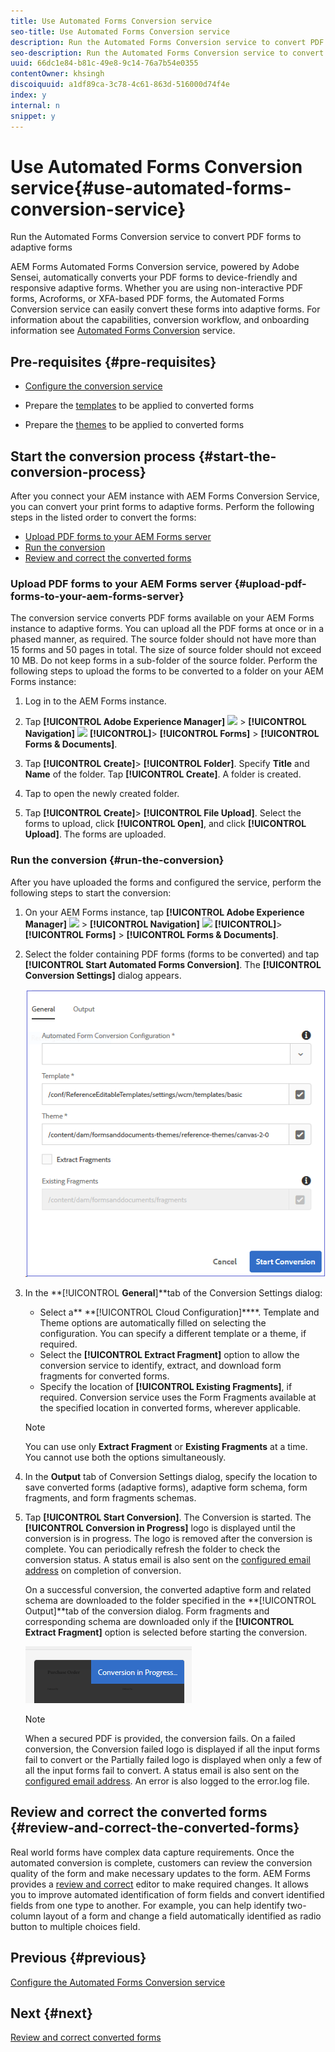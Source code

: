 ```yaml
---
title: Use Automated Forms Conversion service
seo-title: Use Automated Forms Conversion service
description: Run the Automated Forms Conversion service to convert PDF forms to adaptive forms
seo-description: Run the Automated Forms Conversion service to convert PDF forms to adaptive forms
uuid: 66dc1e84-b81c-49e8-9c14-76a7b54e0355
contentOwner: khsingh
discoiquuid: a1df89ca-3c78-4c61-863d-516000d74f4e
index: y
internal: n
snippet: y
---
```


# Use Automated Forms Conversion service{#use-automated-forms-conversion-service}

Run the Automated Forms Conversion service to convert PDF forms to adaptive forms

AEM Forms Automated Forms Conversion service, powered by Adobe Sensei, automatically converts your PDF forms to device-friendly and responsive adaptive forms. Whether you are using non-interactive PDF forms, Acroforms, or XFA-based PDF forms, the Automated Forms Conversion service can easily convert these forms into adaptive forms. For information about the capabilities, conversion workflow, and onboarding information see [Automated Forms Conversion](../../../forms/using/wip/introduction-to-automated-form-conversion-service.md) service.

## Pre-requisites {#pre-requisites}

* [Configure the conversion service](../../../forms/using/wip/configure-the-automated-forms-conversion-service.md)  

* Prepare the [templates](../../../forms/using/template-editor.md) to be applied to converted forms
* Prepare the [themes](../../../forms/using/themes.md) to be applied to converted forms

## Start the conversion process {#start-the-conversion-process}

After you connect your AEM instance with AEM Forms Conversion Service, you can convert your print forms to adaptive forms. Perform the following steps in the listed order to convert the forms:

* [Upload PDF forms to your AEM Forms server](../../../forms/using/wip/convert-existing-forms-to-adaptive-forms.md#main-pars-header-1222828150)
* [Run the conversion](../../../forms/using/wip/convert-existing-forms-to-adaptive-forms.md#main-pars-header-1734028641)
* [Review and correct the converted forms](/content#main-pars_header_1485925451)

### Upload PDF forms to your AEM Forms server {#upload-pdf-forms-to-your-aem-forms-server}

The conversion service converts PDF forms available on your AEM Forms instance to adaptive forms. You can upload all the PDF forms at once or in a phased manner, as required. The source folder should not have more than 15 forms and 50 pages in total. The size of source folder should not exceed 10 MB. Do not keep forms in a sub-folder of the source folder. Perform the following steps to upload the forms to be converted to a folder on your AEM Forms instance:

1. Log in to the AEM Forms instance.   

1. Tap **[!UICONTROL Adobe Experience Manager]** ![](assets/AdobeExperienceManager.png) > **[!UICONTROL Navigation]** ![](assets/Compass.png) **[!UICONTROL]**> **[!UICONTROL Forms]** > **[!UICONTROL Forms & Documents]**.
1. Tap **[!UICONTROL Create]**> **[!UICONTROL Folder]**. Specify **Title** and **Name** of the folder. Tap **[!UICONTROL Create]**. A folder is created.
1. Tap to open the newly created folder.
1. Tap **[!UICONTROL Create]**> **[!UICONTROL File Upload]**. Select the forms to upload, click **[!UICONTROL Open]**, and click **[!UICONTROL Upload]**. The forms are uploaded.

### Run the conversion {#run-the-conversion}

After you have uploaded the forms and configured the service, perform the following steps to start the conversion:

1. On your AEM Forms instance, tap **[!UICONTROL Adobe Experience Manager]** ![](assets/AdobeExperienceManager.png) > **[!UICONTROL Navigation]** ![](assets/Compass.png) **[!UICONTROL]**> **[!UICONTROL Forms]** > **[!UICONTROL Forms & Documents]**.
1. Select the folder containing PDF forms (forms to be converted) and tap **[!UICONTROL  **Start Automated Forms Conversion**]**. The ****[!UICONTROL Conversion Settings]**** dialog appears.

   ![](assets/Start-Conversion-Dialog.png)

1. In the **[!UICONTROL **General**]**tab of the Conversion Settings dialog:

    * Select a** **[!UICONTROL Cloud Configuration]****. Template and Theme options are automatically filled on selecting the configuration. You can specify a different template or a theme, if required.
    * Select the ****[!UICONTROL Extract Fragment]**** option to allow the conversion service to identify, extract, and download form fragments for converted forms.
    * Specify the location of ****[!UICONTROL Existing Fragments]****, if required. Conversion service uses the Form Fragments available at the specified location in converted forms, wherever applicable.

   >[!NOTE]
   >
   >You can use only **Extract Fragment** or **Existing Fragments** at a time. You cannot use both the options simultaneously.

1. In the **Output** tab of Conversion Settings dialog, specify the location to save converted forms (adaptive forms), adaptive form schema, form fragments, and form fragments schemas.
1. Tap **[!UICONTROL Start Conversion]**. The Conversion is started. The **[!UICONTROL Conversion in Progress]** logo is displayed until the conversion is in progress. The logo is removed after the conversion is complete. You can periodically refresh the folder to check the conversion status. A status email is also sent on the [configured email address](../../../forms/using/wip/configure-the-automated-forms-conversion-service.md#main-pars-header-242943920) on completion of conversion.

   On a successful conversion, the converted adaptive form and related schema are downloaded to the folder specified in the **[!UICONTROL Output]**tab of the conversion dialog. Form fragments and corresponding schema are downloaded only if the **[!UICONTROL Extract Fragment]** option is selected before starting the conversion.

   ![](assets/conversion-in-progress.png)

   >[!NOTE]
   >
   >When a secured PDF is provided, the conversion fails. On a failed conversion, the Conversion failed logo is displayed if all the input forms fail to convert or the Partially failed logo is displayed when only a few of all the input forms fail to convert. A status email is also sent on the [configured email address](../../../forms/using/wip/configure-the-automated-forms-conversion-service.md#main-pars-header-242943920). An error is also logged to the error.log file.

## Review and correct the converted forms {#review-and-correct-the-converted-forms}

Real world forms have complex data capture requirements. Once the automated conversion is complete, customers can review the conversion quality of the form and make necessary updates to the form. AEM Forms provides a [review and correct](../../../forms/using/wip/review-correct-ui-edited.md) editor to make required changes. It allows you to improve automated identification of form fields and convert identified fields from one type to another. For example, you can help identify two-column layout of a form and change a field automatically identified as radio button to multiple choices field.

## Previous {#previous}

[Configure the Automated Forms Conversion service](../../../forms/using/wip/configure-the-automated-forms-conversion-service.md)

## Next {#next}

[Review and correct converted forms](../../../forms/using/wip/review-correct-ui-edited.md)
